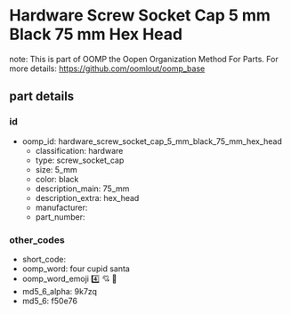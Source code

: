 # Hardware Screw Socket Cap 5 mm Black 75 mm Hex Head  

note: This is part of OOMP the Oopen Organization Method For Parts. For more details: https://github.com/oomlout/oomp_base

##  part details





### id
* oomp_id: hardware_screw_socket_cap_5_mm_black_75_mm_hex_head
  * classification: hardware
  * type: screw_socket_cap
  * size: 5_mm
  * color: black
  * description_main: 75_mm
  * description_extra: hex_head
  * manufacturer: 
  * part_number: 

### other_codes
* short_code: 
* oomp_word: four cupid santa
* oomp_word_emoji :four: :cupid: :santa:
* md5_6_alpha: 9k7zq
* md5_6: f50e76
